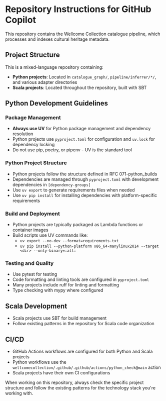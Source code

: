 # Repository Instructions for GitHub Copilot

This repository contains the Wellcome Collection catalogue pipeline, which processes and indexes cultural heritage metadata.

## Project Structure

This is a mixed-language repository containing:

- **Python projects**: Located in `catalogue_graph/`, `pipeline/inferrer/*/`, and various adapter directories
- **Scala projects**: Located throughout the repository, built with SBT

## Python Development Guidelines

### Package Management
- **Always use UV** for Python package management and dependency resolution
- Python projects use `pyproject.toml` for configuration and `uv.lock` for dependency locking
- Do not use pip, poetry, or pipenv - UV is the standard tool

### Python Project Structure
- Python projects follow the structure defined in RFC 071-python_builds
- Dependencies are managed through `pyproject.toml` with development dependencies in `[dependency-groups]`
- Use `uv export` to generate requirements files when needed
- Use `uv pip install` for installing dependencies with platform-specific requirements

### Build and Deployment
- Python projects are typically packaged as Lambda functions or container images
- Build scripts use UV commands like:
  - `uv export --no-dev --format=requirements-txt`
  - `uv pip install --python-platform x86_64-manylinux2014 --target <dir> --only-binary=:all:`

### Testing and Quality
- Use pytest for testing
- Code formatting and linting tools are configured in `pyproject.toml`
- Many projects include ruff for linting and formatting
- Type checking with mypy where configured

## Scala Development

- Scala projects use SBT for build management
- Follow existing patterns in the repository for Scala code organization

## CI/CD

- GitHub Actions workflows are configured for both Python and Scala projects
- Python workflows use the `wellcomecollection/.github/.github/actions/python_check@main` action
- Scala projects have their own CI configurations

When working on this repository, always check the specific project structure and follow the existing patterns for the technology stack you're working with.